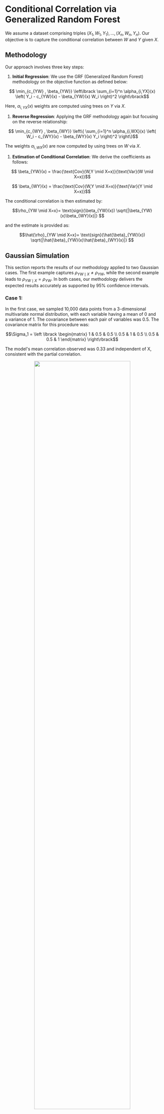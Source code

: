# Conditional Correlation via Generalized Random Forest


We assume a dataset comprising triples $(X_1, W_1, Y_1), \ldots, (X_n, W_n, Y_n)$. Our objective is to capture the conditional correlation between $W$ and $Y$ given $X$.

## Methodology
Our approach involves three key steps:

1. **Initial Regression**:
   We use the GRF (Generalized Random Forest) methodology on the objective function as defined below:
```math
  \min_{c_{YW} , \beta_{YW}} \left\lbrack \sum_{i=1}^n \alpha_{i,YX}(x) \left( Y_i - c_{YW}(x) - \beta_{YW}(x) W_i \right)^2  \right\rbrack
```
   Here, $\alpha_{i,YX}(x)$ weights are computed using trees on $Y$ via $X$.

1. **Reverse Regression**:
   Applying the GRF methodology again but focusing on the reverse relationship:
  
```math
   \min_{c_{WY} , \beta_{WY}} \left\{ \sum_{i=1}^n \alpha_{i,WX}(x) \left( W_i - c_{WY}(x) - \beta_{WY}(x) Y_i \right)^2  \right\}
```


   The weights $\alpha_{i,WX}(x)$ are now computed by using trees on $W$ via $X$.

1. **Estimation of Conditional Correlation**:
   We derive the coefficients as follows:
   
```math
   \beta_{YW}(x) = \frac{\text{Cov}(W,Y \mid X=x)}{\text{Var}(W \mid X=x)}
```

```math
   \beta_{WY}(x) = \frac{\text{Cov}(W,Y \mid X=x)}{\text{Var}(Y \mid X=x)}
```
   

   The conditional correlation is then estimated by:
   ```math
   \rho_{YW \mid X=x}= \text{sign}(\beta_{YW}(x)) \sqrt{|\beta_{YW}(x)\beta_{WY}(x)|} 
   ```
   and the estimate is provided as:
   ```math
   \hat{\rho}_{YW \mid X=x}= \text{sign}(\hat{\beta}_{YW}(x)) \sqrt{|\hat{\beta}_{YW}(x)\hat{\beta}_{WY}(x)|} 
   ```


## Gaussian Simulation

This section reports the results of our methodology applied to two Gaussian cases. The first example captures $\rho_{YW \mid X} \neq \rho_{YW}$, while the second example leads to $\rho_{YW \mid X} = \rho_{YW}$. In both cases, our methodology delivers the expected results accurately as supported by 95% confidence intervals.

### Case 1:
In the first case, we sampled 10,000 data points from a 3-dimensional multivariate normal distribution, with each variable having a mean of 0 and a variance of 1. The covariance between each pair of variables was 0.5. The covariance matrix for this procedure was:
```math
\Sigma_1 = \left \lbrack \begin{matrix}
1 & 0.5 & 0.5 \\
0.5 & 1 & 0.5 \\
0.5 & 0.5 & 1
\end{matrix} \right\rbrack
```


The model's mean correlation observed was 0.33 and independent of X, consistent with the partial correlation.
<p align="center">
  <img src="figs\cov_05.png"  width="79%" />
</p>

### Case 2:
In the second case, another set of 10,000 data points was sampled with the same distribution parameters, but this time, the covariance of the first variable with the other two was set to zero. The covariance matrix for this configuration was:

```math
\Sigma_2 = \left \lbrack \begin{matrix}
1 & 0 & 0 \\
0 & 1 & 0.5 \\
0 & 0.5 & 1
\end{matrix} \right\rbrack
```
<p align="center">
  <img src="figs\cov0.png"  width="79%" />
</p>

## Non-Linear Simulations

This section outlines the generation of highly non-linear synthetic data to validate our proposed methodology under non-constant conditional correlations (CC).

### Example 1:
Defines the relationship between variables as:
```math
   Y_t = W_t e^{-X_t} + \sqrt{1-e^{-2X_t}} \epsilon_t
```
where $W_t$, and $\epsilon_t$ are i.i.d. standard normal sequences, and $X_t$ is uniformly distributed over $[0,10]$. Here, the conditional correlation, similar to correlations seen in Hedge Funds' data, is $e^{-X_t}$. This setup ensures that $V(Y_t \mid X_t) = V(W_t \mid X_t) = 1$, and hence $\rho_{YW \mid X=x} = \beta(x)$.

We simulate $(X_t, W_t, \epsilon_t)$ for $t = 1, \ldots, 10,000$. The true conditional correlations, estimates, and 95% confidence intervals confirm the effectiveness of our methodology for capturing $\rho_{YW \mid X=x}$ over $x \in [0,10]$.

<p align="center">
  <img src="figs\cc_without_var.png"  width="79%" />
</p>

### Example 2:
Reveals differences between $\beta(x)$ and $\rho_{YW \mid x}$:
```math
   Y_t = W_t e^{-X_t} + \epsilon_t
```
with $W_t$, and $\epsilon_t$ as i.i.d. standard normal sequences. The variance and covariance are given by:
- $V(W_t \mid X_t) = 1$
- $V(Y_t \mid X_t) = e^{-2X_t} + 1$
- $Cov(Y_t, W_t \mid X_t) = e^{-X_t}$

This leads to the equations for conditional correlation and GRF parameters:

```math
   \rho_{YW \mid X=x} = \frac{e^{-x}}{\sqrt{e^{-2x} + 1}},
```

```math
   \beta_{YW}(x) = e^{-x},
```

```math
   \beta_{WY}(x_0) = \frac{e^{-x}}{e^{-2x} + 1}
```

<p align="center">
  <img src="figs\ccsim.png"  width="79%" />
</p>


## Model Overview and Empirical Analysis

Our model effectively incorporates a variety of features, notably the VIX index from CBOE, reflecting market dynamics and sentiment. We investigate the correlation dynamics between the S&P 500 and various hedge fund indices: Macro Hedge Funds (HFRXM), Systematic Diversified Macro Hedge Funds (HFRXSDV), and others.

### Empirical Setup
The analysis uses daily data over the past twenty years, applying Generalized Random Forest (GRF) with 1000 trees, targeting a minimum sample size of 35 in each leaf. The study focuses on the correlation between the market portfolio (S&P500) and hedge funds during varying market conditions to assess hedge funds' viability as safe havens during downturns.


**HFRXM and HFRXSDV:** These indices sometimes become uncorrelated or negatively correlated with the market during high volatility, suggesting their potential as protective investments during crises.

<p align="center">
  <div style="display:block; text-align:center; margin:auto;">
    <img src="figs/HFRXM.png" style="width:79%; display:block; margin:auto;" alt="hfrxm" />
    <p style="text-align:center;">Correlation trends between the S&P 500 and Macro Hedge Funds (HFRXM) under varying market conditions.</figcaption>
  </div>
</p>


<p align="center">
  <div style="display:block; text-align:center; margin:auto;">
    <img src="figs/HFRXSDV.png" style="width:79%; display:block; margin:auto;" alt="hfrxsdv" />
    <p style="text-align:center;">Correlation trends between the S&P 500 and Systematic Diversified Macro Hedge Funds (HFRXSDV) under varying market conditions.</figcaption>
  </div>
</p>



**HFRXMA:** Shows an increase in correlation during times of high variance, opposite to what would be ideal for protection.
<p align="center">
  <div style="display:block; text-align:center; margin:auto;">
    <img src="figs/HFRXMA.png" style="width:79%; display:block; margin:auto;" alt="hfrxma" />
    <p style="text-align:center;">Correlation trends between the S&P 500 and Event-driven merger arbitrage (HFRXMA) under varying market conditions.</figcaption>
  </div>
</p>

 **HFRXMD and HFRXEMN:** Indicate no significant change in correlation with varying market variances, remaining relatively indifferent.

<p align="center">
  <div style="display:block; text-align:center; margin:auto;">
    <img src="figs/HFRXMD.png" style="width:79%; display:block; margin:auto;" alt="Market Directional Hedge Fund" />
    <p style="text-align:center;">Correlation trends between the S&P 500 and Market Directional Hedge Fund (HFRXMD) under varying market conditions.</p>
  </div>
</p>
<p align="center">
  <div style="display:block; text-align:center; margin:auto;">
    <img src="figs/HFRXMN.png" style="width:79%; display:block; margin:auto;" alt="hfrxemn" />
    <p style="text-align:center;">Correlation trends between the S&P 500 and Equity Market Neutral Strategy (HFRXEMN) under varying market conditions.</figcaption>
  </div>
</p>

This analysis confirms the ability of our methodology to capture and analyze dynamic conditional correlations, helping to inform investment decisions during various market conditions.
